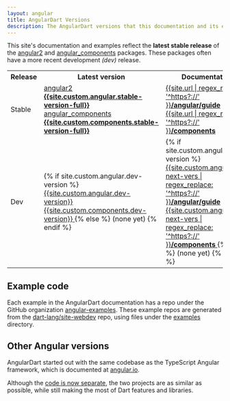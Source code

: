 ```yaml
---
layout: angular
title: AngularDart Versions
description: The AngularDart versions that this documentation and its examples use.
---
```

This site's documentation and examples reflect
the **latest stable release** of the
[angular2](https://pub.dartlang.org/packages/angular2) and
[angular_components](https://pub.dartlang.org/packages/angular_components)
packages. These packages often have a more recent development _(dev)_ release.

<table>
  <tr>
    <th>Release</th>
    <th>Latest version</th>
    <th>Documentation</th>
  </tr>
  <tr>
    <td>
      Stable
    </td>
    <td>
      <a href="https://pub.dartlang.org/packages/%61ngular2/versions/{{site.custom.angular.stable-version-full}}#pub-pkg-tab-changelog">
        angular2 <b>{{site.custom.angular.stable-version-full}}</b>
      </a>
      <br>
      <a href="https://pub.dartlang.org/packages/%61ngular_components/versions/{{site.custom.components.stable-version-full}}#pub-pkg-tab-changelog">
        angular_components <b>{{site.custom.components.stable-version-full}}</b>
      </a>
    </td>
    <td>
      <a href="/angular/guide">
        {{site.url | regex_replace: '^https?://' }}<b>/angular/guide</b>
      </a>
      <br>
      <a href="/components">
        {{site.url | regex_replace: '^https?://' }}<b>/components</b>
      </a>
    </td>
  </tr>
  <tr>
    <td>
      Dev
    </td>
    <td>
      {% if site.custom.angular.dev-version %}
      <a href="https://pub.dartlang.org/packages/%61ngular2/versions/{{site.custom.angular.dev-version}}#pub-pkg-tab-changelog">
        {{site.custom.angular.dev-version}}
      </a>
      <br>
      <a href="https://pub.dartlang.org/packages/%61ngular_components/versions/{{site.custom.angular.dev-version}}#pub-pkg-tab-changelog">
        {{site.custom.components.dev-version}}
      </a>
      {% else %}
      (none yet)
      {% endif %}
    </td>
    <td>
      {% if site.custom.angular.dev-version %}
      <a href="{{site.custom.angular.url-next-vers}}/angular/guide">
        {{site.custom.angular.url-next-vers | regex_replace: '^https?://' }}<b>/angular/guide</b>
      </a>
      <br>
      <a href="{{site.custom.angular.url-next-vers}}/components">
        {{site.custom.angular.url-next-vers | regex_replace: '^https?://' }}<b>/components</b>
      </a>
      {% else %}
      (none yet)
      {% endif %}
    </td>
  </tr>
</table>

<!--
## Angular alpha releases are production quality

Google thoroughly tests each version of AngularDart—even alpha releases—to
ensure that our mission-critical apps that depend on Angular continue to work well.

The _alpha_ label indicates that the API is changing,
and that the release (or a release after it) might break your code.

For more information, see the documentation for
the [pub version scheme](https://www.dartlang.org/tools/pub/versioning).
-->

## Example code

Each example in the AngularDart documentation has a repo under the GitHub organization
[angular-examples](https://github.com/angular-examples).
These example repos are generated from the [dart-lang/site-webdev]({{site.repo}}) repo,
using files under the [examples]({{site.repo}}/tree/master/examples) directory.


## Other Angular versions

AngularDart started out with the same codebase as the TypeScript Angular framework,
which is documented at [angular.io](https://angular.io).

Although the [code is now separate](http://news.dartlang.org/2016/07/angulardart-is-going-all-dart.html),
the two projects are as similar as possible,
while still making the most of Dart features and libraries.

